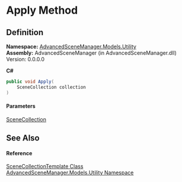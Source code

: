 # Apply Method

## Definition

**Namespace:** [AdvancedSceneManager.Models.Utility](N_AdvancedSceneManager_Models_Utility.md)\
**Assembly:** AdvancedSceneManager (in AdvancedSceneManager.dll) Version: 0.0.0.0

**C#**

```c#
public void Apply(
	SceneCollection collection
)
```

#### Parameters

&#x20; [SceneCollection](T_AdvancedSceneManager_Models_SceneCollection.md)&#x20;

## See Also

#### Reference

[SceneCollectionTemplate Class](T_AdvancedSceneManager_Models_Utility_SceneCollectionTemplate.md)\
[AdvancedSceneManager.Models.Utility Namespace](N_AdvancedSceneManager_Models_Utility.md)
